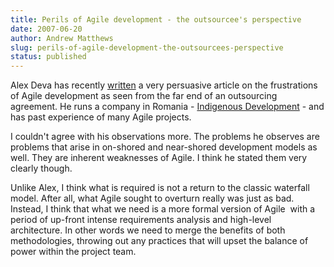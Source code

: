 ```yaml
---
title: Perils of Agile development - the outsourcee's perspective
date: 2007-06-20
author: Andrew Matthews
slug: perils-of-agile-development-the-outsourcees-perspective
status: published
---
```


Alex Deva has recently [written](http://antiagile.indigenious.ro/) a very persuasive article on the frustrations of Agile development as seen from the far end of an outsourcing agreement. He runs a company in Romania - [Indigenous Development](http://www.indigenious.ro/) - and has past experience of many Agile projects.

I couldn't agree with his observations more. The problems he observes are problems that arise in on-shored and near-shored development models as well. They are inherent weaknesses of Agile. I think he stated them very clearly though.

Unlike Alex, I think what is required is not a return to the classic waterfall model. After all, what Agile sought to overturn really was just as bad. Instead, I think that what we need is a more formal version of Agile  with a period of up-front intense requirements analysis and high-level architecture. In other words we need to merge the benefits of both methodologies, throwing out any practices that will upset the balance of power within the project team.
